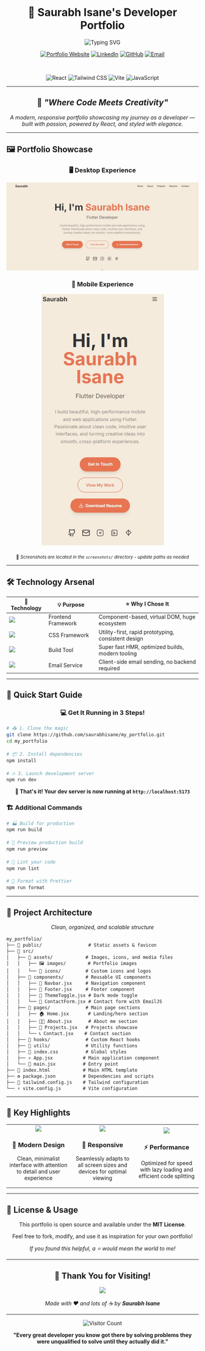 <div align="center">

# 🌟 Saurabh Isane's Developer Portfolio

<img src="https://readme-typing-svg.herokuapp.com?font=Fira+Code&size=30&duration=3000&pause=1000&color=667EEA&center=true&vCenter=true&width=600&lines=Welcome+to+My+Digital+Space!;React+%7C+JavaScript+%7C+Tailwind;Building+Amazing+Web+Experiences;Always+Learning%2C+Always+Growing" alt="Typing SVG" />

<br/>

[![Portfolio Website](https://img.shields.io/badge/🌐_Portfolio-Live_Demo-667EEA?style=for-the-badge&logoColor=white&labelColor=000)](https://saurabhisane.netlify.app/)
[![LinkedIn](https://img.shields.io/badge/💼_LinkedIn-Connect-0077B5?style=for-the-badge&logo=linkedin&logoColor=white)](https://www.linkedin.com/in/saurabh-isane-479a0a257/?originalSubdomain=in)
[![GitHub](https://img.shields.io/badge/🚀_GitHub-Follow-181717?style=for-the-badge&logo=github&logoColor=white)](https://github.com/saurabhisane)
[![Email](https://img.shields.io/badge/📧_Email-Contact-EA4335?style=for-the-badge&logo=gmail&logoColor=white)](mailto:isanesaurabh@gmail.com)

<br/>

![React](https://img.shields.io/badge/React-20232A?style=flat&logo=react&logoColor=61DAFB)
![Tailwind CSS](https://img.shields.io/badge/Tailwind_CSS-38B2AC?style=flat&logo=tailwind-css&logoColor=white)
![Vite](https://img.shields.io/badge/Vite-646CFF?style=flat&logo=vite&logoColor=FFD62E)
![JavaScript](https://img.shields.io/badge/JavaScript-F7DF1E?style=flat&logo=javascript&logoColor=black)

</div>

---

<div align="center">

## 🎨 *"Where Code Meets Creativity"*

*A modern, responsive portfolio showcasing my journey as a developer — built with passion, powered by React, and styled with elegance.*

</div>

---

## 🖼️ **Portfolio Showcase**

<div align="center">

### 🖥️ **Desktop Experience**
![Desktop View](public/ss.jpg)

### 📱 **Mobile Experience**  
![Mobile View](public/ss2.jpg)

<sub>📸 *Screenshots are located in the `screenshots/` directory - update paths as needed*</sub>

</div>

---

## 🛠️ **Technology Arsenal**

<div align="center">

<table>
<thead>
<tr>
<th>🚀 Technology</th>
<th>💡 Purpose</th>
<th>⭐ Why I Chose It</th>
</tr>
</thead>
<tbody>
<tr>
<td><img src="https://img.shields.io/badge/React-20232A?style=flat&logo=react&logoColor=61DAFB" /></td>
<td>Frontend Framework</td>
<td>Component-based, virtual DOM, huge ecosystem</td>
</tr>
<tr>
<td><img src="https://img.shields.io/badge/Tailwind_CSS-38B2AC?style=flat&logo=tailwind-css&logoColor=white" /></td>
<td>CSS Framework</td>
<td>Utility-first, rapid prototyping, consistent design</td>
</tr>
<tr>
<td><img src="https://img.shields.io/badge/Vite-646CFF?style=flat&logo=vite&logoColor=FFD62E" /></td>
<td>Build Tool</td>
<td>Super fast HMR, optimized builds, modern tooling</td>
</tr>
<tr>
<td><img src="https://img.shields.io/badge/EmailJS-FF6B35?style=flat&logo=emailjs&logoColor=white" /></td>
<td>Email Service</td>
<td>Client-side email sending, no backend required</td>
</tr>
</tbody>
</table>

</div>

---

## 🚀 **Quick Start Guide**

<div align="center">

### 💻 **Get It Running in 3 Steps!**

</div>

```bash
# 📥 1. Clone the magic
git clone https://github.com/saurabhisane/my_portfolio.git
cd my_portfolio

# 📦 2. Install dependencies
npm install

# 🔥 3. Launch development server
npm run dev
```

<div align="center">

**🎉 That's it! Your dev server is now running at `http://localhost:5173`**

</div>

### 🏗️ **Additional Commands**

```bash
# 🏭 Build for production
npm run build

# 👀 Preview production build
npm run preview

# 🧹 Lint your code
npm run lint

# 🎨 Format with Prettier
npm run format
```

---

## 📁 **Project Architecture**

<div align="center">

*Clean, organized, and scalable structure*

</div>

```
my_portfolio/
├── 📁 public/                 # Static assets & favicon
├── 📁 src/
│   ├── 📁 assets/            # Images, icons, and media files
│   │   ├── 🖼️ images/        # Portfolio images
│   │   └── 🎨 icons/         # Custom icons and logos
│   ├── 📁 components/        # Reusable UI components
│   │   ├── 🧭 Navbar.jsx     # Navigation component
│   │   ├── 🦶 Footer.jsx     # Footer component
│   │   ├── 🌙 ThemeToggle.jsx # Dark mode toggle
│   │   └── 📧 ContactForm.jsx # Contact form with EmailJS
│   ├── 📁 pages/             # Main page sections
│   │   ├── 🏠 Home.jsx       # Landing/hero section
│   │   ├── 👨‍💻 About.jsx      # About me section
│   │   ├── 💼 Projects.jsx   # Projects showcase
│   │   └── 📞 Contact.jsx    # Contact section
│   ├── 📁 hooks/             # Custom React hooks
│   ├── 📁 utils/             # Utility functions
│   ├── 🎨 index.css          # Global styles
│   ├── ⚛️ App.jsx           # Main application component
│   └── 🚀 main.jsx          # Entry point
├── 📄 index.html            # Main HTML template
├── ⚙️ package.json          # Dependencies and scripts
├── 🎨 tailwind.config.js    # Tailwind configuration
└── ⚡ vite.config.js        # Vite configuration
```

---

## 🌟 **Key Highlights**

<div align="center">

<table>
<tr>
<td align="center" width="33%">
<img src="https://raw.githubusercontent.com/Tarikul-Islam-Anik/Animated-Fluent-Emojis/master/Emojis/Objects/Desktop%20Computer.png" width="50" />
<h3>🎨 Modern Design</h3>
<p>Clean, minimalist interface with attention to detail and user experience</p>
</td>
<td align="center" width="33%">
<img src="https://raw.githubusercontent.com/Tarikul-Islam-Anik/Animated-Fluent-Emojis/master/Emojis/Objects/Mobile%20Phone.png" width="50" />
<h3>📱 Responsive</h3>
<p>Seamlessly adapts to all screen sizes and devices for optimal viewing</p>
</td>
<td align="center" width="33%">
<img src="https://raw.githubusercontent.com/Tarikul-Islam-Anik/Animated-Fluent-Emojis/master/Emojis/Travel%20and%20places/High%20Voltage.png" width="50" />
<h3>⚡ Performance</h3>
<p>Optimized for speed with lazy loading and efficient code splitting</p>
</td>
</tr>
</table>

</div>

---

## 📄 **License & Usage**

<div align="center">

This portfolio is open source and available under the **MIT License**.

Feel free to fork, modify, and use it as inspiration for your own portfolio!

*If you found this helpful, a ⭐ would mean the world to me!*

</div>

---

<div align="center">

## 🎉 **Thank You for Visiting!**

<img src="https://raw.githubusercontent.com/Tarikul-Islam-Anik/Animated-Fluent-Emojis/master/Emojis/Hand%20gestures/Waving%20Hand.png" width="50" />

*Made with ❤️ and lots of ☕ by **Saurabh Isane***

---

![Visitor Count](https://komarev.com/ghpvc/?username=saurabhisane&color=667eea&style=for-the-badge&label=Profile+Views)

**"Every great developer you know got there by solving problems they were unqualified to solve until they actually did it."**

</div>
